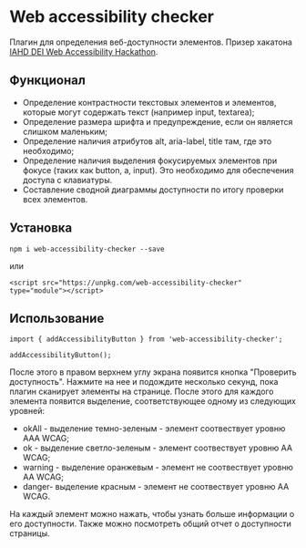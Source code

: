 # Web accessibility checker

Плагин для определения веб-доступности элементов. Призер хакатона [IAHD DEI Web Accessibility Hackathon](https://iahdhackathon2023.cc/).

## Функционал
- Определение контрастности текстовых элементов и элементов, которые могут содержать текст (например input, textarea);
- Определение размера шрифта и предупреждение, если он является слишком маленьким;
- Определение наличия атрибутов alt, aria-label, title там, где это необходимо;
- Определение наличия выделения фокусируемых элементов при фокусе (таких как button, a, input). Это необходимо для обеспечения доступа с клавиатуры.
- Составление сводной диаграммы доступности по итогу проверки всех элементов.

## Установка

```
npm i web-accessibility-checker --save
```

или
```
<script src="https://unpkg.com/web-accessibility-checker" type="module"></script>
```

## Использование

```
import { addAccessibilityButton } from 'web-accessibility-checker';
```
```
addAccessibilityButton();
```
После этого в правом верхнем углу экрана появится кнопка "Проверить доступность". Нажмите на нее и подождите несколько секунд, пока плагин сканирует элементы на странице.
После этого для каждого элемента появится выделение, соответствующее одному из следующих уровней:
- okAll - выделение темно-зеленым - элемент соотвествует уровню AAA WCAG;
- ok - выделение светло-зеленым - элемент соотвествует уровню AA WCAG;
- warning - выделение оранжевым - элемент не соотвествует уровню AA WCAG;
- danger- выделение красным - элемент не соотвествует уровню AA WCAG.

На каждый элемент можно нажать, чтобы узнать больше информации о его доступности. Также можно посмотреть общий отчет о доступности страницы.